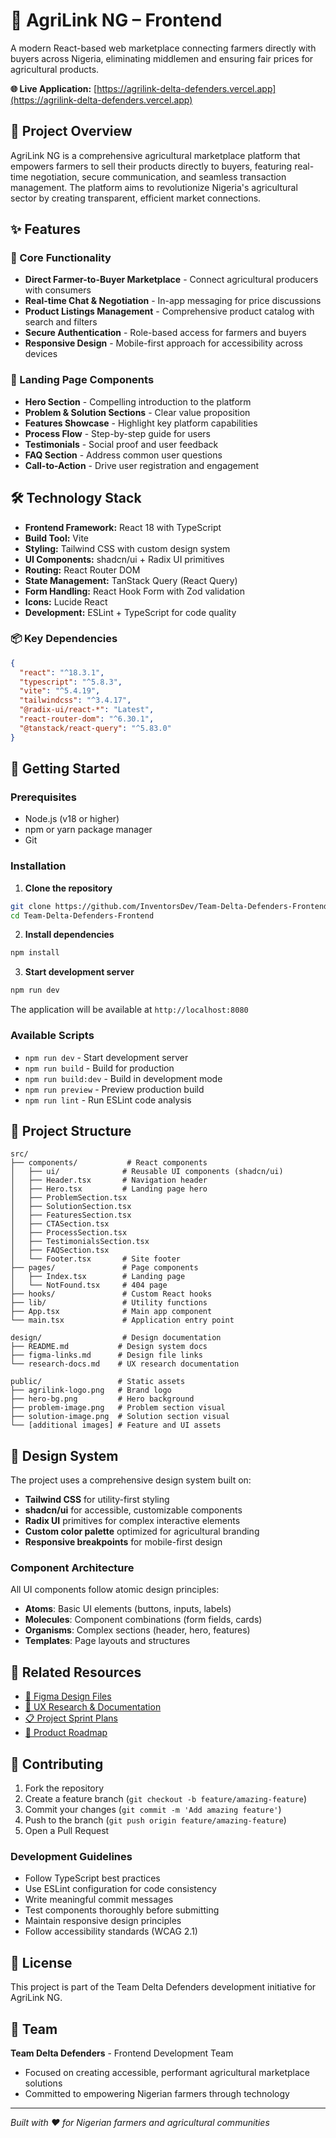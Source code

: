 # 🌾 AgriLink NG – Frontend

A modern React-based web marketplace connecting farmers directly with buyers across Nigeria, eliminating middlemen and ensuring fair prices for agricultural products.

**🌐 Live Application:** [https://agrilink-delta-defenders.vercel.app](https://agrilink-delta-defenders.vercel.app)

## 📖 Project Overview

AgriLink NG is a comprehensive agricultural marketplace platform that empowers farmers to sell their products directly to buyers, featuring real-time negotiation, secure communication, and seamless transaction management. The platform aims to revolutionize Nigeria's agricultural sector by creating transparent, efficient market connections.

## ✨ Features

### 🌱 Core Functionality
- **Direct Farmer-to-Buyer Marketplace** - Connect agricultural producers with consumers
- **Real-time Chat & Negotiation** - In-app messaging for price discussions
- **Product Listings Management** - Comprehensive product catalog with search and filters
- **Secure Authentication** - Role-based access for farmers and buyers
- **Responsive Design** - Mobile-first approach for accessibility across devices

### 🎯 Landing Page Components
- **Hero Section** - Compelling introduction to the platform
- **Problem & Solution Sections** - Clear value proposition
- **Features Showcase** - Highlight key platform capabilities
- **Process Flow** - Step-by-step guide for users
- **Testimonials** - Social proof and user feedback
- **FAQ Section** - Address common user questions
- **Call-to-Action** - Drive user registration and engagement

## 🛠 Technology Stack

- **Frontend Framework:** React 18 with TypeScript
- **Build Tool:** Vite
- **Styling:** Tailwind CSS with custom design system
- **UI Components:** shadcn/ui + Radix UI primitives
- **Routing:** React Router DOM
- **State Management:** TanStack Query (React Query)
- **Form Handling:** React Hook Form with Zod validation
- **Icons:** Lucide React
- **Development:** ESLint + TypeScript for code quality

### 📦 Key Dependencies
```json
{
  "react": "^18.3.1",
  "typescript": "^5.8.3",
  "vite": "^5.4.19",
  "tailwindcss": "^3.4.17",
  "@radix-ui/react-*": "Latest",
  "react-router-dom": "^6.30.1",
  "@tanstack/react-query": "^5.83.0"
}
```

## 🚀 Getting Started

### Prerequisites
- Node.js (v18 or higher)
- npm or yarn package manager
- Git

### Installation

1. **Clone the repository**
```bash
git clone https://github.com/InventorsDev/Team-Delta-Defenders-Frontend.git
cd Team-Delta-Defenders-Frontend
```

2. **Install dependencies**
```bash
npm install
```

3. **Start development server**
```bash
npm run dev
```

The application will be available at `http://localhost:8080`

### Available Scripts

- `npm run dev` - Start development server
- `npm run build` - Build for production
- `npm run build:dev` - Build in development mode
- `npm run preview` - Preview production build
- `npm run lint` - Run ESLint code analysis

## 📁 Project Structure

```
src/
├── components/           # React components
│   ├── ui/              # Reusable UI components (shadcn/ui)
│   ├── Header.tsx       # Navigation header
│   ├── Hero.tsx         # Landing page hero
│   ├── ProblemSection.tsx
│   ├── SolutionSection.tsx
│   ├── FeaturesSection.tsx
│   ├── CTASection.tsx
│   ├── ProcessSection.tsx
│   ├── TestimonialsSection.tsx
│   ├── FAQSection.tsx
│   └── Footer.tsx       # Site footer
├── pages/               # Page components
│   ├── Index.tsx        # Landing page
│   └── NotFound.tsx     # 404 page
├── hooks/               # Custom React hooks
├── lib/                 # Utility functions
├── App.tsx              # Main app component
└── main.tsx             # Application entry point

design/                  # Design documentation
├── README.md           # Design system docs
├── figma-links.md      # Design file links
└── research-docs.md    # UX research documentation

public/                 # Static assets
├── agrilink-logo.png   # Brand logo
├── hero-bg.png         # Hero background
├── problem-image.png   # Problem section visual
├── solution-image.png  # Solution section visual
└── [additional images] # Feature and UI assets
```

## 🎨 Design System

The project uses a comprehensive design system built on:
- **Tailwind CSS** for utility-first styling
- **shadcn/ui** for accessible, customizable components
- **Radix UI** primitives for complex interactive elements
- **Custom color palette** optimized for agricultural branding
- **Responsive breakpoints** for mobile-first design

### Component Architecture
All UI components follow atomic design principles:
- **Atoms**: Basic UI elements (buttons, inputs, labels)
- **Molecules**: Component combinations (form fields, cards)
- **Organisms**: Complex sections (header, hero, features)
- **Templates**: Page layouts and structures

## 🔗 Related Resources

- [🎨 Figma Design Files](./design/figma-links.md)
- [📄 UX Research & Documentation](./design/research-docs.md)
- [📋 Project Sprint Plans](https://docs.google.com/document/d/1FRk9VBDSQzR1FV9vVnJ8SYtd-5lhrPsAqlkLQENUdqQ/edit?usp=sharing)
- [🎯 Product Roadmap](https://docs.google.com/document/d/1U70Hx5ipKKLOtIrzqRWts00l3nHUtRNiSOwR41OgHpc/edit?usp=sharing)

## 🤝 Contributing

1. Fork the repository
2. Create a feature branch (`git checkout -b feature/amazing-feature`)
3. Commit your changes (`git commit -m 'Add amazing feature'`)
4. Push to the branch (`git push origin feature/amazing-feature`)
5. Open a Pull Request

### Development Guidelines
- Follow TypeScript best practices
- Use ESLint configuration for code consistency
- Write meaningful commit messages
- Test components thoroughly before submitting
- Maintain responsive design principles
- Follow accessibility standards (WCAG 2.1)

## 📝 License

This project is part of the Team Delta Defenders development initiative for AgriLink NG.

## 👥 Team

**Team Delta Defenders** - Frontend Development Team
- Focused on creating accessible, performant agricultural marketplace solutions
- Committed to empowering Nigerian farmers through technology

---

*Built with ❤️ for Nigerian farmers and agricultural communities*
